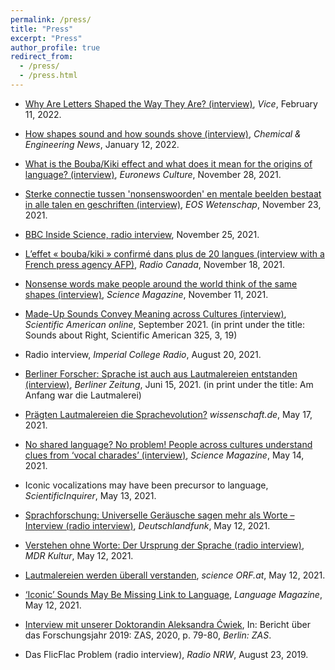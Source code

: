 ```yaml
---
permalink: /press/
title: "Press"
excerpt: "Press"
author_profile: true
redirect_from:
  - /press/
  - /press.html
---
```


  * [Why Are Letters Shaped the Way They Are? (interview)](https://www.vice.com/en/article/4awqz3/why-are-letters-shaped-the-way-they-are),
  *Vice*, February 11, 2022.

  * [How shapes sound and how sounds shove (interview)](https://cen.acs.org/materials/shapes-sound-sounds-shove/100/i2),
    *Chemical & Engineering News*, January 12, 2022.

  * [What is the Bouba/Kiki effect and what does it mean for the origins of language? (interview)](https://www.euronews.com/culture/2021/11/28/what-is-the-bouba-kiki-effect-and-what-does-it-mean-for-the-origins-of-language),
    *Euronews Culture*, November 28, 2021.

  * [Sterke connectie tussen 'nonsenswoorden' en mentale beelden bestaat in alle talen en geschriften (interview)](https://www.eoswetenschap.eu/psyche-brein/sterke-connectie-tussen-nonsenswoorden-en-mentale-beelden-bestaat-alle-talen-en),
    *EOS Wetenschap*, November 23, 2021.

  * [BBC Inside Science, radio interview](https://www.bbc.co.uk/programmes/m0011s29),
    November 25, 2021.

  * [L’effet « bouba/kiki » confirmé dans plus de 20 langues (interview with a French press agency AFP)](https://ici.radio-canada.ca/nouvelle/1840791/linguistique-effet-bouba-kiki-confirmation-20-langues),
    *Radio Canada*, November 18, 2021.

  * [Nonsense words make people around the world think of the same shapes (interview)](https://www.science.org/content/article/nonsense-words-make-people-around-world-think-same-shapes),
    *Science Magazine*, November 11, 2021.

  * [Made-Up Sounds Convey Meaning across Cultures (interview)](https://www.scientificamerican.com/article/made-up-sounds-convey-meaning-across-cultures/),
    *Scientific American online*, September 2021. (in print under the title: Sounds about Right, Scientific American 325, 3, 19)

  * Radio interview,
    *Imperial College Radio*, August 20, 2021.

  * [Berliner Forscher: Sprache ist auch aus Lautmalereien entstanden (interview)](https://www.berliner-zeitung.de/gesundheit-oekologie/berliner-forscher-sprache-koennte-aus-lautmalereien-entstanden-sein-li.160935?pid=true),
    *Berliner Zeitung*, Juni 15, 2021. (in print under the title: Am Anfang war die Lautmalerei)

  * [Prägten Lautmalereien die Sprachevolution?](https://www.wissenschaft.de/gesellschaft-psychologie/praegten-lautmalereien-die-sprachevolution)
    *wissenschaft.de*, May 17, 2021.

  * [No shared language? No problem! People across cultures understand clues from ‘vocal charades’ (interview)](https://www.science.org/content/article/no-shared-language-no-problem-people-across-cultures-understand-clues-vocal-charades),
    *Science Magazine*, May 14, 2021.

  * Iconic vocalizations may have been precursor to language,
    *ScientificInquirer*, May 13, 2021.

  * [Sprachforschung: Universelle Geräusche sagen mehr als Worte – Interview (radio interview)](https://srv.deutschlandradio.de/dlf-audiothek-audio-teilen.3265.de.html?mdm:audio_id=925194),
    *Deutschlandfunk*, May 12, 2021.

  * [Verstehen ohne Worte: Der Ursprung der Sprache (radio interview)](https://www.mdr.de/wissen/mensch-alltag/der-ursprung-der-sprache-100.html),
    *MDR Kultur*, May 12, 2021.

  * [Lautmalereien werden überall verstanden](https://science.orf.at/stories/3206523/),
    *science ORF.at*, May 12, 2021.

  * [‘Iconic’ Sounds May Be Missing Link to Language](https://www.languagemagazine.com/2021/05/12/iconic-sounds-may-be-bridge-to-first-languages/),
    *Language Magazine*, May 12, 2021.

  * [Interview mit unserer Doktorandin Aleksandra Ćwiek](https://www.leibniz-zas.de/fileadmin/media/Dokumente/Jahresberichte/JB2019_Cwiek_Interview.pdf),
    In: Bericht über das Forschungsjahr 2019: ZAS, 2020, p. 79-80, *Berlin: ZAS*.

  * Das FlicFlac Problem (radio interview),
    *Radio NRW*, August 23, 2019.
